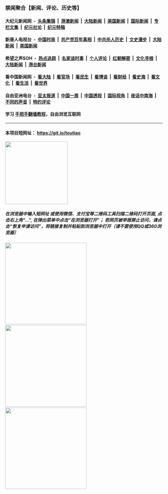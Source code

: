 ### 禁闻聚合【新闻、评论、历史等】

#### 大纪元新闻网 &nbsp;-&nbsp; [头条集锦](indexes/E头条集锦.md?t=02062144) &nbsp;|&nbsp; [港澳新闻](indexes/E港澳新闻.md?t=02062144)  &nbsp;|&nbsp; [大陆新闻](indexes/E大陆新闻.md?t=02062144) &nbsp;|&nbsp; [美国新闻](indexes/E美国新闻.md?t=02062144) &nbsp;|&nbsp; [国际新闻](indexes/E国际新闻.md?t=02062144) &nbsp;|&nbsp; [专栏文集](indexes/E专栏文集.md?t=02062144) &nbsp;|&nbsp; [纪元社论](indexes/E纪元社论.md?t=02062144) &nbsp;|&nbsp; [纪元特稿](indexes/E纪元特稿.md?t=02062144) 

#### 新唐人电视台 &nbsp;-&nbsp; [中国时局](indexes/N中国时局.md?t=02062144) &nbsp;|&nbsp; [共产党百年真相](indexes/N共产党百年真相.md?t=02062144) &nbsp;|&nbsp; [中共杀人历史](indexes/N中共杀人历史.md?t=02062144) &nbsp;|&nbsp; [文史漫步](indexes/N文史漫步.md?t=02062144) &nbsp;|&nbsp; [大陆新闻](indexes/N大陆新闻.md?t=02062144) &nbsp;|&nbsp; [美国新闻](indexes/N美国新闻.md?t=02062144)

#### 希望之声SOH &nbsp;-&nbsp; [热点追踪](indexes/H热点追踪.md?t=02062144) &nbsp;|&nbsp; [名家谈时事](indexes/H名家谈时事.md?t=02062144) &nbsp;|&nbsp; [个人评论](indexes/H个人评论.md?t=02062144)  &nbsp;|&nbsp; [红朝解密](indexes/H红朝解密.md?t=02062144) &nbsp;|&nbsp; [文化寻根](indexes/H文化寻根.md?t=02062144) &nbsp;|&nbsp; [大陆新闻](indexes/H大陆新闻.md?t=02062144) &nbsp;|&nbsp; [港台新闻](indexes/H港台新闻.md?t=02062144)

#### 看中国新闻网 &nbsp;-&nbsp; [看大陆](indexes/S看大陆.md?t=02062144) &nbsp;|&nbsp; [看官场](indexes/S看官场.md?t=02062144) &nbsp;|&nbsp; [看民生](indexes/S看民生.md?t=02062144)  &nbsp;|&nbsp; [看博谈](indexes/S看博谈.md?t=02062144) &nbsp;|&nbsp; [看财经](indexes/S看财经.md?t=02062144) &nbsp;|&nbsp; [看史海](indexes/S看史海.md?t=02062144) &nbsp;|&nbsp; [看文化](indexes/S看文化.md?t=02062144) &nbsp;|&nbsp; [看生活](indexes/S看生活.md?t=02062144) &nbsp;|&nbsp; [看世界](indexes/S看世界.md?t=02062144)

#### 自由亚洲电台 &nbsp;-&nbsp; [亚太报道](indexes/R亚太报道.md?t=02062144) &nbsp;|&nbsp; [中国一周](indexes/R中国一周.md?t=02062144) &nbsp;|&nbsp; [中国透视](indexes/R中国透视.md?t=02062144)  &nbsp;|&nbsp; [国际视角](indexes/R国际视角.md?t=02062144) &nbsp;|&nbsp; [夜话中南海](indexes/R夜话中南海.md?t=02062144) &nbsp;|&nbsp; [不同的声音](indexes/R不同的声音.md?t=02062144) &nbsp;|&nbsp; [特约评论](indexes/R特约评论.md?t=02062144)

#### 学习 [手把手翻墙教程](https://github.com/gfw-breaker/guides/wiki)，自由浏览互联网

----

#### 本项目短网址： https://git.io/toutiao
<img src="https://raw.githubusercontent.com/gfw-breaker/banned-news/master/scripts/img/qr.png" width="200px"/>  

##### 在浏览器中输入短网址 或使用微信、支付宝等二维码工具扫描二维码打开页面, 点击右上角"...", 在弹出菜单中点击“在浏览器打开”； 若网页被举报禁止访问，请点击“恢复申请访问”，将链接复制并粘贴到浏览器中打开（请不要使用QQ或360浏览器）

<img src="https://raw.githubusercontent.com/gfw-breaker/banned-news/master/scripts/img/1.png" width="260px"/> &nbsp; <img src="https://raw.githubusercontent.com/gfw-breaker/banned-news/master/scripts/img/2.png" width="260px"/> &nbsp; <img src="https://raw.githubusercontent.com/gfw-breaker/banned-news/master/scripts/img/3.png" width="260px"/>
